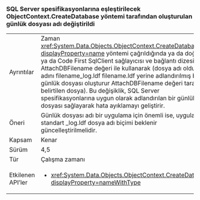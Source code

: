 ### <a name="log-file-name-created-by-the-objectcontextcreatedatabase-method-has-changed-to-match-sql-server-specifications"></a>SQL Server spesifikasyonlarına eşleştirilecek ObjectContext.CreateDatabase yöntemi tarafından oluşturulan günlük dosyası adı değiştirildi

|   |   |
|---|---|
|Ayrıntılar|Zaman <xref:System.Data.Objects.ObjectContext.CreateDatabase?displayProperty=name> yöntemi çağrıldığında ya da doğrudan ya da Code First SqlClient sağlayıcısı ve bağlantı dizesinde AttachDBFilename değeri ile kullanarak (dosya adı olduğu adını filename_log.ldf filename.ldf yerine adlandırılmış bir günlük dosyası oluşturur AttachDBFilename değeri tarafından belirtilen dosya). Bu değişiklik, SQL Server spesifikasyonlarına uygun olarak adlandırılan bir günlük dosyası sağlayarak hata ayıklamayı geliştirir.|
|Öneri|Günlük dosyası adı bir uygulama için önemli ise, uygulama standart _log.ldf dosya adı biçimi beklenir güncelleştirilmelidir.|
|Kapsam|Kenar|
|Sürüm|4,5|
|Tür|Çalışma zamanı|
|Etkilenen API’ler|<ul><li><xref:System.Data.Objects.ObjectContext.CreateDatabase?displayProperty=nameWithType></li></ul>|

